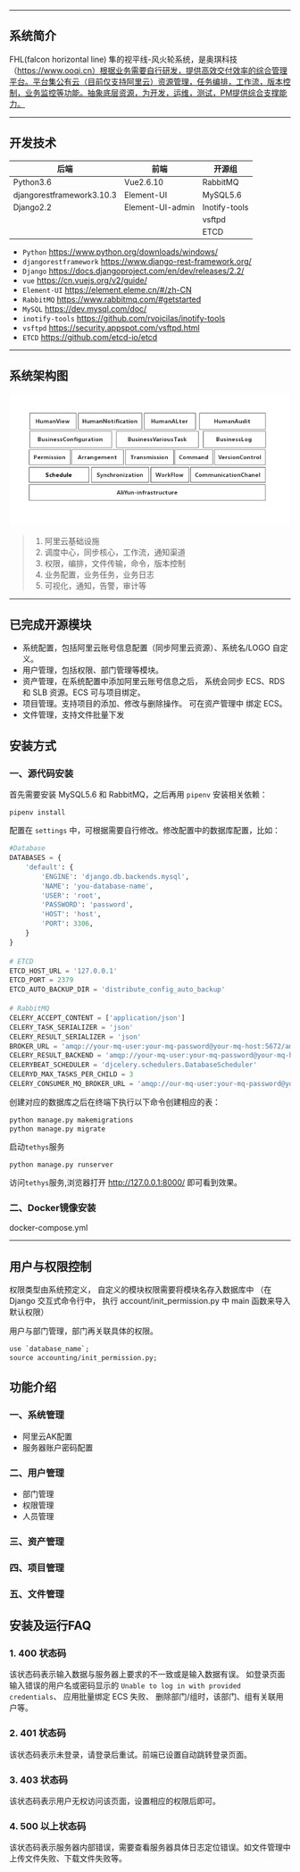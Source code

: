 ------

## 系统简介

FHL(falcon horizontal line) 隼的视平线-风火轮系统，是奥琪科技（https://www.ooqi.cn）根据业务需要自行研发，提供高效交付效率的综合管理平台。平台集公有云（目前仅支持阿里云）资源管理，任务编排，工作流，版本控制，业务监控等功能。抽象底层资源，为开发，运维，测试，PM提供综合支撑能力。

------



## 开发技术

| 后端                      | 前端             | 开源组        |
| ------------------------- | ---------------- | ------------- |
| Python3.6                 | Vue2.6.10        | RabbitMQ      |
| djangorestframework3.10.3 | Element-UI       | MySQL5.6      |
| Django2.2                 | Element-UI-admin | Inotify-tools |
|                           |                  | vsftpd        |
|                           |                  | ETCD          |



- `Python` https://www.python.org/downloads/windows/
- `djangorestframework` https://www.django-rest-framework.org/
- `Django` https://docs.djangoproject.com/en/dev/releases/2.2/
- `vue` https://cn.vuejs.org/v2/guide/
- `Element-UI` https://element.eleme.cn/#/zh-CN
- `RabbitMQ` https://www.rabbitmq.com/#getstarted
- `MySQL` https://dev.mysql.com/doc/
- `inotify-tools` https://github.com/rvoicilas/inotify-tools
- `vsftpd` https://security.appspot.com/vsftpd.html
- `ETCD` https://github.com/etcd-io/etcd

------



## 系统架构图

![i](fhl.png)

> 1. 阿里云基础设施
> 2. 调度中心，同步核心，工作流，通知渠道
> 3. 权限，编排，文件传输，命令，版本控制
> 4. 业务配置，业务任务，业务日志
> 5. 可视化，通知，告警，审计等
>
> 

------



## 已完成开源模块

- 系统配置，包括阿里云账号信息配置（同步阿里云资源）、系统名/LOGO 自定义。
- 用户管理，包括权限、部门管理等模块。
- 资产管理，在系统配置中添加阿里云账号信息之后， 系统会同步 ECS、RDS 和 SLB 资源。ECS 可与项目绑定。
- 项目管理。支持项目的添加、修改与删除操作。 可在资产管理中 绑定 ECS。
- 文件管理，支持文件批量下发

## 安装方式

### 一、源代码安装

首先需要安装 MySQL5.6 和 RabbitMQ，之后再用 `pipenv` 安装相关依赖：

```shell
pipenv install
```

配置在 `settings` 中，可根据需要自行修改。修改配置中的数据库配置，比如：

```python
#Database
DATABASES = {
    'default': {
        'ENGINE': 'django.db.backends.mysql',
        'NAME': 'you-database-name',
        'USER': 'root',
        'PASSWORD': 'password',
        'HOST': 'host',
        'PORT': 3306,
    }
}

# ETCD
ETCD_HOST_URL = '127.0.0.1'
ETCD_PORT = 2379
ETCD_AUTO_BACKUP_DIR = 'distribute_config_auto_backup'

# RabbitMQ
CELERY_ACCEPT_CONTENT = ['application/json']
CELERY_TASK_SERIALIZER = 'json'
CELERY_RESULT_SERIALIZER = 'json'
BROKER_URL = 'amqp://your-mq-user:your-mq-password@your-mq-host:5672/ams'  
CELERY_RESULT_BACKEND = 'amqp://your-mq-user:your-mq-password@your-mq-host:5672/ams'
CELERYBEAT_SCHEDULER = 'djcelery.schedulers.DatabaseScheduler'
CELERYD_MAX_TASKS_PER_CHILD = 3
CELERY_CONSUMER_MQ_BROKER_URL = 'amqp://our-mq-user:your-mq-password@your-mq-host:5672'

```

创建对应的数据库之后在终端下执行以下命令创建相应的表：

```shell
python manage.py makemigrations
python manage.py migrate
```

启动`tethys`服务

```shell
python manage.py runserver
```

访问`tethys`服务,浏览器打开 http://127.0.0.1:8000/ 即可看到效果。

### 二、Docker镜像安装

docker-compose.yml


------



## 用户与权限控制

权限类型由系统预定义， 自定义的模块权限需要将模块名存入数据库中 （在 Django 交互式命令行中， 执行 account/init_permission.py 中 main 函数来导入默认权限）

用户与部门管理，部门再关联具体的权限。

```mysql
use `database_name`;
source accounting/init_permission.py;
```

## 功能介绍

### 一、系统管理

- 阿里云AK配置
- 服务器账户密码配置

### 二、用户管理

- 部门管理
- 权限管理
- 人员管理

### 三、资产管理

### 四、项目管理

### 五、文件管理

## 安装及运行FAQ

### 1. 400 状态码

该状态码表示输入数据与服务器上要求的不一致或是输入数据有误。 如登录页面输入错误的用户名或密码显示的 `Unable to log in with provided credentials`、 应用批量绑定 ECS 失败、 删除部门/组时，该部门、组有关联用户等。

### 2. 401 状态码

该状态码表示未登录，请登录后重试。前端已设置自动跳转登录页面。

### 3. 403 状态码

该状态码表示用户无权访问该页面，设置相应的权限后即可。

### 4. 500 以上状态码

该状态码表示服务器内部错误，需要查看服务器具体日志定位错误。如文件管理中上传文件失败、下载文件失败等。
